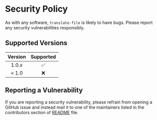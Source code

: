 # Security Policy

As with any software, `translate-file` is likely to have bugs. Please report any security vulnerabilities responsibly.

## Supported Versions

| Version | Supported |
|:-------:|:---------:|
| 1.0.x   | ✅       |
| < 1.0   | ❌       |

## Reporting a Vulnerability

If you are reporting a security vulnerability, please refrain from opening a GitHub issue and instead mail it to one of the maintainers listed in the contributors section of [README](https://github.com/vinirossa/translate-file/blob/main/README.md#contributors) file.
